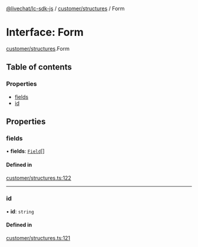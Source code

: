[@livechat/lc-sdk-js](../README.md) / [customer/structures](../modules/customer_structures.md) / Form

# Interface: Form

[customer/structures](../modules/customer_structures.md).Form

## Table of contents

### Properties

- [fields](customer_structures.Form.md#fields)
- [id](customer_structures.Form.md#id)

## Properties

### fields

• **fields**: [`Field`](customer_structures.Field.md)[]

#### Defined in

[customer/structures.ts:122](https://github.com/livechat/lc-sdk-js/blob/11cc290/src/customer/structures.ts#L122)

___

### id

• **id**: `string`

#### Defined in

[customer/structures.ts:121](https://github.com/livechat/lc-sdk-js/blob/11cc290/src/customer/structures.ts#L121)
